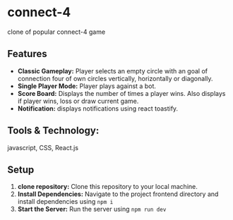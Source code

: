 ﻿# connect-4
clone of popular connect-4 game  
## Features  
- **Classic Gameplay:** Player selects an empty circle with an goal of connection four of own circles vertically, horizontally or diagonally.
- **Single Player Mode:** Player plays against a bot.
- **Score Board:** Displays the number of times a player wins. Also displays if player wins, loss or draw current game.
- **Notification:** displays notifications using react toastify.

## Tools & Technology:  
javascript, CSS, React.js

## Setup  
1. **clone repository:** Clone this repository to your local machine.
2. **Install Dependencies:** Navigate to the project frontend directory and install dependencies using `npm i`  
3. **Start the Server:** Run the server using `npm run dev`  
